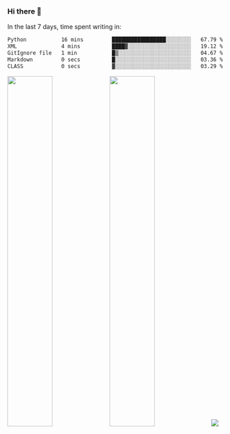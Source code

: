 ### Hi there 👋

In the last 7 days, time spent writing in:

<!--START_SECTION:waka-->

```txt
Python           16 mins         █████████████████░░░░░░░░   67.79 %
XML              4 mins          ████▓░░░░░░░░░░░░░░░░░░░░   19.12 %
GitIgnore file   1 min           █▒░░░░░░░░░░░░░░░░░░░░░░░   04.67 %
Markdown         0 secs          █░░░░░░░░░░░░░░░░░░░░░░░░   03.36 %
CLASS            0 secs          ▓░░░░░░░░░░░░░░░░░░░░░░░░   03.29 %
```

<!--END_SECTION:waka-->

<img src="https://wakatime.com/share/@jimtje/5d0c92de-08f8-4a72-8f2f-6a9693d1e318.svg" width=45% height=45%> <img src="https://wakatime.com/share/@jimtje/501498ae-bda5-4da7-a89d-b40bcdd5556d.svg" width=45% height=45%>
![](https://hit.yhype.me/github/profile?user_id=43537315)
